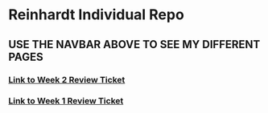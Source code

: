<h1> Reinhardt Individual Repo </h1>

<h2> USE THE NAVBAR ABOVE TO SEE MY DIFFERENT PAGES</h2>
<h3><a href="https://github.com/CalrethonOfMirkwood/ZONKNATION/issues/11">Link to Week 2 Review Ticket</a></h3>
<h3><a href="https://github.com/CalrethonOfMirkwood/ZONKNATION/issues/4">Link to Week 1 Review Ticket</a></h3>
